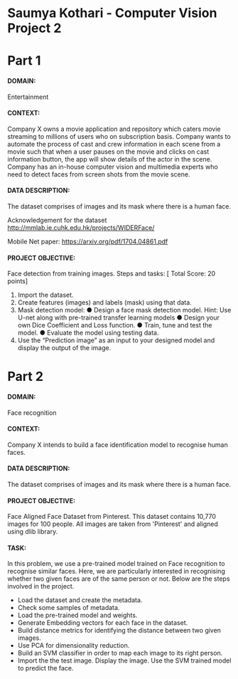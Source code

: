 # Saumya Kothari - Computer Vision Project 2

# Part 1

#### DOMAIN: 
Entertainment


#### CONTEXT: 
Company X owns a movie application and repository which caters movie streaming to millions of users who on subscription basis.
Company wants to automate the process of cast and crew information in each scene from a movie such that when a user pauses on the
movie and clicks on cast information button, the app will show details of the actor in the scene. Company has an in-house computer vision
and multimedia experts who need to detect faces from screen shots from the movie scene.


#### DATA DESCRIPTION: 
The dataset comprises of images and its mask where there is a human face.

Acknowledgement for the dataset http://mmlab.ie.cuhk.edu.hk/projects/WIDERFace/

Mobile Net paper: https://arxiv.org/pdf/1704.04861.pdf


#### PROJECT OBJECTIVE: 
Face detection from training images.
Steps and tasks: [ Total Score: 20 points]
1. Import the dataset.
2. Create features (images) and labels (mask) using that data.
3. Mask detection model:
● Design a face mask detection model.
 Hint: Use U-net along with pre-trained transfer learning models
● Design your own Dice Coefficient and Loss function.
● Train, tune and test the model.
● Evaluate the model using testing data.
4. Use the “Prediction image” as an input to your designed model and display the output of the image.



# Part 2

#### DOMAIN: 
Face recognition

#### CONTEXT: 
Company X intends to build a face identification model to recognise human faces.

#### DATA DESCRIPTION: 
The dataset comprises of images and its mask where there is a human face.

#### PROJECT OBJECTIVE: 
Face Aligned Face Dataset from Pinterest. This dataset contains 10,770 images for 100 people. All images are taken
from 'Pinterest' and aligned using dlib library. 

#### TASK:
In this problem, we use a pre-trained model trained on Face recognition to recognise similar faces. Here, we are particularly
interested in recognising whether two given faces are of the same person or not. Below are the steps involved in the project.
- Load the dataset and create the metadata.
- Check some samples of metadata.
- Load the pre-trained model and weights.
- Generate Embedding vectors for each face in the dataset.
- Build distance metrics for identifying the distance between two given images.
- Use PCA for dimensionality reduction.
- Build an SVM classifier in order to map each image to its right person.
- Import the the test image. Display the image. Use the SVM trained model to predict the face.
